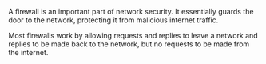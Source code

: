 A firewall is an important part of network security. It essentially guards the door to the network, protecting it from malicious internet traffic.

Most firewalls work by allowing requests and replies to leave a network and replies to be made back to the network, but no requests to be made from the internet.